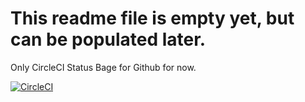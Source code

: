 # This readme file is empty yet, but can be populated later.
Only CircleCI Status Bage for Github for now.

[![CircleCI](https://dl.circleci.com/status-badge/img/circleci/RZwWkCJvsEYYQNfQgRDUy4/6zsQffjP8h7GsrMr3mjnDL/tree/main.svg?style=svg&circle-token=status-badge)](https://dl.circleci.com/status-badge/redirect/circleci/RZwWkCJvsEYYQNfQgRDUy4/6zsQffjP8h7GsrMr3mjnDL/tree/main)
